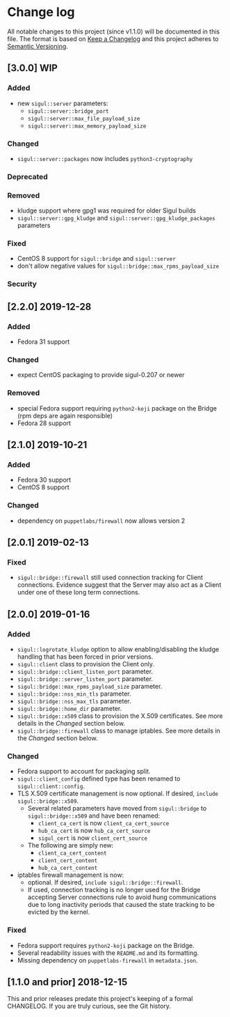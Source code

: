 <!--
This file is part of the doubledog-sigul Puppet module.
Copyright 2018-2021 John Florian
SPDX-License-Identifier: GPL-3.0-or-later

Template

## [VERSION] WIP
### Added
### Changed
### Deprecated
### Removed
### Fixed
### Security

-->

# Change log

All notable changes to this project (since v1.1.0) will be documented in this file.  The format is based on [Keep a Changelog](http://keepachangelog.com/en/1.0.0/) and this project adheres to [Semantic Versioning](http://semver.org).

## [3.0.0] WIP
### Added
- new `sigul::server` parameters:
    - `sigul::server::bridge_port`
    - `sigul::server::max_file_payload_size`
    - `sigul::server::max_memory_payload_size`
### Changed
- `sigul::server::packages` now includes `python3-cryptography`
### Deprecated
### Removed
- kludge support where gpg1 was required for older Sigul builds
- `sigul::server::gpg_kludge` and `sigul::server::gpg_kludge_packages` parameters
### Fixed
- CentOS 8 support for `sigul::bridge` and `sigul::server`
- don't allow negative values for `sigul::bridge::max_rpms_payload_size`
### Security

## [2.2.0] 2019-12-28
### Added
- Fedora 31 support
### Changed
- expect CentOS packaging to provide sigul-0.207 or newer
### Removed
- special Fedora support requiring `python2-koji` package on the Bridge (rpm deps are again responsible)
- Fedora 28 support

## [2.1.0] 2019-10-21
### Added
- Fedora 30 support
- CentOS 8 support
### Changed
- dependency on `puppetlabs/firewall` now allows version 2

## [2.0.1] 2019-02-13
### Fixed
- `sigul::bridge::firewall` still used connection tracking for Client connections.  Evidence suggest that the Server may also act as a Client under one of these long term connections.

## [2.0.0] 2019-01-16
### Added
- `sigul::logrotate_kludge` option to allow enabling/disabling the kludge handling that has been forced in prior versions.
- `sigul::client` class to provision the Client only.
- `sigul::bridge::client_listen_port` parameter.
- `sigul::bridge::server_listen_port` parameter.
- `sigul::bridge::max_rpms_payload_size` parameter.
- `sigul::bridge::nss_min_tls` parameter.
- `sigul::bridge::nss_max_tls` parameter.
- `sigul::bridge::home_dir` parameter.
- `sigul::bridge::x509` class to provision the X.509 certificates.  See more details in the *Changed* section below.
- `sigul::bridge::firewall` class to manage iptables.  See more details in the *Changed* section below.
### Changed
- Fedora support to account for packaging split.
- `sigul::client_config` defined type has been renamed to `sigul::client::config`.
- TLS X.509 certificate management is now optional.  If desired, `include sigul::bridge::x509`.
    - Several related parameters have moved from `sigul::bridge` to `sigul::bridge::x509` and have been renamed:
        - `client_ca_cert` is now `client_ca_cert_source`
        - `hub_ca_cert` is now `hub_ca_cert_source`
        - `sigul_cert` is now `client_cert_source`
    - The following are simply new:
        - `client_ca_cert_content`
        - `client_cert_content`
        - `hub_ca_cert_content`
- iptables firewall management is now:
    - optional.  If desired, `include sigul::bridge::firewall`.
    - If used, connection tracking is no longer used for the Bridge accepting Server connections rule to avoid hung communications due to long inactivity periods that caused the state tracking to be evicted by the kernel.
### Fixed
- Fedora support requires `python2-koji` package on the Bridge.
- Several readability issues with the `README.md` and its formatting.
- Missing dependency on `puppetlabs-firewall` in `metadata.json`.

## [1.1.0 and prior] 2018-12-15

This and prior releases predate this project's keeping of a formal CHANGELOG.  If you are truly curious, see the Git history.
